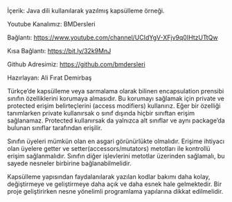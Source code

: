 İçerik: Java dili kullanılarak yazılmış kapsülleme örneği.

Youtube Kanalımız: BMDersleri

Bağlantı: https://www.youtube.com/channel/UCIdYgV-XFjv9q0IHtzUTtQw

Kısa Bağlantı: https://bit.ly/32k9MnJ

Github Adresimiz: https://github.com/bmdersleri

Hazırlayan: Ali Fırat Demirbaş


Türkçe’de kapsülleme veya sarmalama olarak bilinen encapsulation prensibi sınıfın özelliklerini korumaya almasıdır. Bu korumayı sağlamak için private ve protected erişim belirteçlerini (access modifiers) kullanırız. Eğer bir özelliği tanımlarken private kullanırsak o sınıf dışında hiçbir sınıftan erişim sağlanamaz. Protected kullanırsak da yalnızca alt sınıflar ve aynı package’da bulunan sınıflar tarafından erişilir. 

Sınıfın üyeleri mümkün olan en asgari görünürlükte olmalıdır.
Erişime ihtiyacı olan üyelere getter ve setter(accessors/mutators) metotları ile kontrollü erişim sağlanmalıdır.
Sınıfın diğer işlevlerini metotlar üzerinden sağlamalı, bu sayede nesneler birbirine bağlanabilmelidir.

Kapsülleme yapısından faydalanılarak yazılan kodlar bakımı daha kolay, değiştirmeye ve geliştirmeye daha açık ve daha esnek hale gelmektedir. Bir proje geliştirirken nesne yönelimli programlama yapılarına dikkat edilmelidir.

